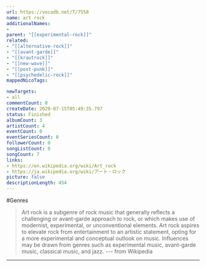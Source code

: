 ```yaml
---
url: https://vocadb.net/T/7558
name: art rock
additionalNames: 
- 
parent: "[[experimental-rock]]"
related:
- "[[alternative-rock]]"
- "[[avant-garde]]"
- "[[krautrock]]"
- "[[new-wave]]"
- "[[post-punk]]"
- "[[psychedelic-rock]]"
mappedNicoTags:

newTargets:
- all
commentCount: 0
createDate: 2020-07-15T05:49:35.797
status: Finished
albumCount: 3
artistCount: 4
eventCount: 0
eventSeriesCount: 0
followerCount: 0
songListCount: 0
songCount: 7
links: 
- https://en.wikipedia.org/wiki/Art_rock
- https://ja.wikipedia.org/wiki/アート・ロック
picture: false
descriptionLength: 454
---
```


#Genres

>Art rock is a subgenre of rock music that generally reflects a challenging or avant-garde approach to rock, or which makes use of modernist, experimental, or unconventional elements. Art rock aspires to elevate rock from entertainment to an artistic statement, opting for a more experimental and conceptual outlook on music. Influences may be drawn from genres such as experimental music, avant-garde music, classical music, and jazz. --- from Wikipedia

---

